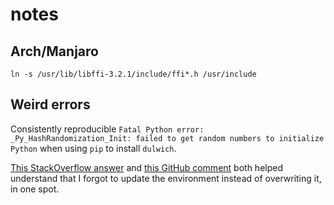 # notes

## Arch/Manjaro

`ln -s /usr/lib/libffi-3.2.1/include/ffi*.h /usr/include`

## Weird errors

Consistently reproducible `Fatal Python error: _Py_HashRandomization_Init: failed to get random numbers to initialize Python` when using `pip` to install `dulwich`.

[This StackOverflow answer](https://stackoverflow.com/a/64706392) and [this GitHub comment](https://github.com/appveyor/ci/issues/1995#issuecomment-546325062) both helped understand that I forgot to update the environment instead of overwriting it, in one spot.
